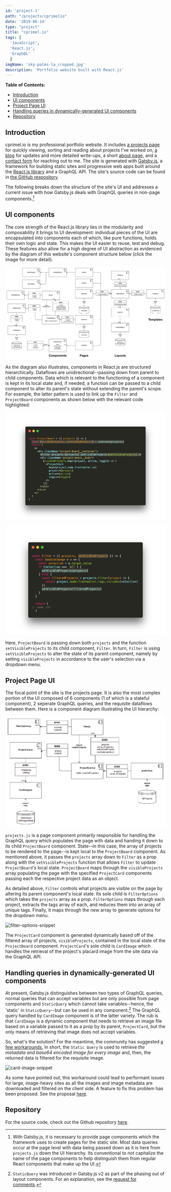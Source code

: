 ```yaml
---
id: 'project-1'
path: "/projects/cprimelio"
date: '2019-06-14'
type: "project"
title: "cprimel.io"
tags: [
  'JavaScript',
  'React.js',
  'GraphQL'
  ]
imgName: 'sky-palms-la_cropped.jpg'
description: 'Portfolio website built with React.js'
---
```


**Table of Contents:**
- [Introduction](#introduction)
- [UI components](#ui-components)
- [Project Page UI](#project-page-ui)
- [Handling queries in dynamically-generated UI components](#handling-queries-in-dynamically-generated-ui-components)
- [Repository](#repository)

## Introduction
cprimel.io is my professional portfolio website. It includes [a projects page](/projects) for quickly viewing, sorting and reading about projects I've worked on, [a blog](/updates) for updates and more detailed write-ups, a short [about page](/about), and a [contact form](/contact) for reaching out to me. The site is generated with [Gatsby.js](https://www.gatsbyjs.org), a framework for building static sites and progressive web apps built around the [React.js library](https://reactjs.org/) and a GraphQL API. The site's source code can be found in [the GitHub respository](https://github.com/cprimel/cprimelio).

The following breaks down the structure of the site's UI and addresses a current issue with how Gatsby.js deals with GraphQL queries in non-page components.[^1]


## UI components

The core strength of the React.js library lies in the modularity and composability it brings to UI development: individual pieces of the UI are encapsulated into components each of which, like pure functions, holds their own logic and state. This makes the UI easier to reuse, test and debug. These features also allow for a high degree of UI abstraction as evidenced by the diagram of this website's component structure below (click the image for more detail).

![component-flow-diagram](components-updated.jpg "Component flow diagram - click to see more detail")

As the diagram also illustrates, components in React.js are structured hierarchically. Dataflows are unidirectional--passing down from parent to child components. Data which is relevant to the functioning of a component is kept in its local state and, if needed, a function can be passed to a child component to alter its parent's state without extending the parent's scope. For example, the latter pattern is used to link up the ```Filter``` and ```ProjectBoard``` components as shown below with the relevant code highlighted:

![project-board-code-snippet](projectboard-snippet.png "ProjectBoard.js code snippet")

![filter-snippet](filter-snippet.png "Filter.js code snippet")

Here, ```ProjectBoard``` is passing down both ```projects``` and the function ```setVisibleProjects``` to its child component, ```Filter```. In turn, ```Filter``` is using ```setVisibleProjects``` to alter the state of its parent component, namely by setting ```visibleProjects``` in accordance to the user's selection via a dropdown menu.

## Project Page UI

The focal point of the site is the projects page. It is also the most complex portion of the UI composed of 6 components (1 of which is a stateful component), 2 seperate GraphQL queries, and the requisite dataflows between them. Here is a component diagram illustrating the UI hierarchy:

![project-page-diagram](cprimelio-projectpage.jpg "Project page components")

```projects.js``` is a page component primarily responsible for handling the GraphQL query which populates the page with data and handing it down to its child ```ProjectBoard``` component. State--in this case, the array of projects to be rendered to the page--is kept local to the ```ProjectBoard``` component. As mentioned above, it passes the ```projects``` array down to ```Filter``` as a prop along with the ```setVisibleProjects``` function that allows ```Filter``` to update ```ProjectBoard```'s local state. ```ProjectBoard``` maps through the ```visibleProjects``` array populating the page with the specified ```ProjectCard``` components passing each the respective project data as an object.

As detailed above, ```Filter``` controls what projects are visible on the page by altering its parent component's local state. Its sole child is ```FilterOptions``` which takes the ```projects``` array as a prop. ```FilterOptions``` maps through each project, extracts the tags array of each, and reduces them into an array of unique tags. Finally, it maps through the new array to generate options for the dropdown menu.

![filter-options-snippet](filter-options-snippet.png "FilterOptions.js code snippet")

The ```ProjectCard``` component is generated dynamically based off of the filtered array of projects, ```visibleProjects```, contained in the local state of the ```ProjectBoard``` component. ```ProjectCard```'s sole child is ```CardImage``` which handles the retrieval of the project's placard image from the site data via the GraphQL API.

## Handling queries in dynamically-generated UI components

At present, Gatsby.js distinguishes between two types of GraphQL queries, normal queries that can accept variables but are only possible from page components and ```StaticQuery``` which cannot take variables--hence, the 'static' in ```StaticQuery```--but can be used in any component.[^2] The GraphQL query handled by ```CardImage``` component is of the latter variety. The rub is that ```CardImage``` is a dynamic component that needs to retrieve an image file based on a variable passed to it as a prop by its parent, ```ProjectCard```, but the only means of retrieving that image does not accept variables.

So, what's the solution? For the meantime, the community has suggested [a few workarounds.](https://spectrum.chat/gatsby-js/general/using-variables-in-a-staticquery~abee4d1d-6bc4-4202-afb2-38326d91bd05) In short, the ```Static Query``` is used to retrieve *the metadata and base64 encoded image for every image* and, then, the returned data is filtered for the requisite image.

![card-image-snippet](card-image-snippet.png "CardImage.js code snippet")

As some have pointed out, this workaround could lead to performant issues for large, image-heavy sites as all the images and image metadata are downloaded and filtered on the client side. A feature to fix this problem has been proposed. See the proposal [here](https://github.com/gatsbyjs/gatsby/issues/10482).

## Repository

For the source code, check out the Github repository [here](https://github.com/cprimel/cprimelio).

[^1]: With Gatsby.js, it is necessary to provide page components which the framework uses to create pages for the static site. Most data queries occur at the page level with data being passed down as it is here from ```projects.js``` down the UI hierarchy. Its conventional to not capitalize the name of the page components to help distinguish them from regular React components that make up the UI.

[^2]: ```StaticQuery``` was introduced in Gatsby.js v2 as part of the phasing out of layout components. For an explanation, see the [request for comments](https://github.com/gatsbyjs/rfcs/blob/master/text/0002-remove-special-layout-components.md#detailed-design).
